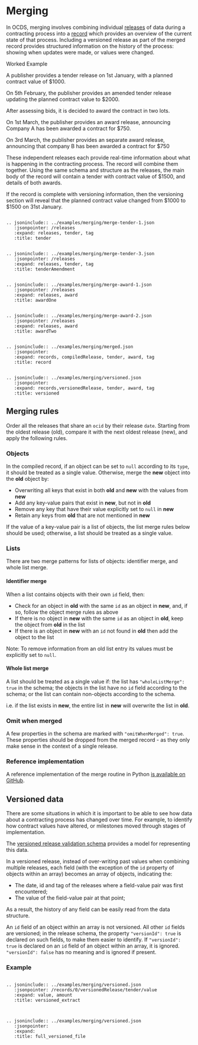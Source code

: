 # Merging 

In OCDS, merging involves combining individual [releases](../getting_started/releases_and_records.md) of data during a contracting process into a [record](../getting_started/releases_and_records.md) which provides an overview of the current state of that process. Including a versioned release as part of the merged record provides structured information on the history of the process: showing when updates were made, or values were changed. 

<div class="example hint" markdown=1>

<p class="first admonition-title">Worked Example</p>

A publisher provides a tender release on 1st January, with a planned contract value of $1000.

On 5th February, the publisher provides an amended tender release updating the planned contract value to $2000.

After assessing bids, it is decided to award the contract in two lots.

On 1st March, the publisher provides an award release, announcing Company A has been awarded a contract for $750.

On 3rd March, the publisher provides an separate award release, announcing that company B has been awarded a contract for $750

These independent releases each provide real-time information about what is happening in the contracting process. The record will combine them together. Using the same schema and structure as the releases, the main body of the record will contain a tender with contract value of $1500, and details of both awards.

If the record is complete with versioning information, then the versioning section will reveal that the planned contract value changed from $1000 to $1500 on 31st January.

```eval_rst

.. jsoninclude:: ../examples/merging/merge-tender-1.json
   :jsonpointer: /releases
   :expand: releases, tender, tag
   :title: tender

```

```eval_rst

.. jsoninclude:: ../examples/merging/merge-tender-3.json
   :jsonpointer: /releases
   :expand: releases, tender, tag
   :title: tenderAmendment

```

```eval_rst

.. jsoninclude:: ../examples/merging/merge-award-1.json
   :jsonpointer: /releases
   :expand: releases, award
   :title: awardOne

```

```eval_rst

.. jsoninclude:: ../examples/merging/merge-award-2.json
   :jsonpointer: /releases
   :expand: releases, award
   :title: awardTwo

```

```eval_rst

.. jsoninclude:: ../examples/merging/merged.json
   :jsonpointer: 
   :expand: records, compiledRelease, tender, award, tag
   :title: record

```

```eval_rst

.. jsoninclude:: ../examples/merging/versioned.json
   :jsonpointer: 
   :expand: records,versionedRelease, tender, award, tag
   :title: versioned

```

</div>

## Merging rules

Order all the releases that share an `ocid` by their release `date`. Starting from the oldest release (old), compare it with the next oldest release (new), and apply the following rules.

### Objects

In the compiled record, if an object can be set to `null` according to its `type`, it should be treated as a single value. Otherwise, merge the **new** object into the **old** object by:

* Overwriting all keys that exist in both **old** and **new** with the values from **new**
* Add any key-value pairs that exist in **new**, but not in **old**
* Remove any key that have their value explicitly set to `null` in **new**
* Retain any keys from **old** that are not mentioned in **new**

If the value of a key-value pair is a list of objects, the list merge rules below should be used; otherwise, a list should be treated as a single value.

### Lists

There are two merge patterns for lists of objects: identifier merge, and whole list merge. 

#### Identifier merge

When a list contains objects with their own `id` field, then:

* Check for an object in **old** with the same `id` as an object in **new**, and, if so, follow the object merge rules as above
* If there is no object in **new** with the same `id` as an object in **old**, keep the object from **old** in the list
* If there is an object in **new** with an `id` not found in **old** then add the object to the list

Note: To remove information from an old list entry its values must be explicitly set to `null`. 

#### Whole list merge

A list should be treated as a single value if: the list has `"wholeListMerge": true` in the schema; the objects in the list have no `id` field according to the schema; or the list can contain non-objects according to the schema.

i.e. if the list exists in **new**, the entire list in **new** will overwrite the list in **old**. 

### Omit when merged

A few properties in the schema are marked with `"omitWhenMerged": true`. These properties should be dropped from the merged record - as they only make sense in the context of a single release. 

### Reference implementation

A reference implementation of the merge routine in Python [is available on GitHub](https://github.com/open-contracting/ocds-merge). 

## Versioned data

There are some situations in which it is important to be able to see how data about a contracting process has changed over time. For example, to identify how contract values have altered, or milestones moved through stages of implementation. 

The [versioned release validation schema](../../../../versioned-release-validation-schema.json) provides a model for representing this data.

In a versioned release, instead of over-writing past values when combining multiple releases, each field (with the exception of the `id` property of objects within an array) becomes an array of objects, indicating the:

* The date, id and tag of the releases where a field-value pair was first encountered;
* The value of the field-value pair at that point;

As a result, the history of any field can be easily read from the data structure.

An `id` field of an object within an array is not versioned. All other `id` fields are versioned; in the release schema, the property `"versionId": true` is declared on such fields, to make them easier to identify. If `"versionId": true` is declared on an `id` field of an object within an array, it is ignored. `"versionId": false` has no meaning and is ignored if present.

### Example

```eval_rst

.. jsoninclude:: ../examples/merging/versioned.json
   :jsonpointer: /records/0/versionedRelease/tender/value
   :expand: value, amount
   :title: versioned_extract
   
```

```eval_rst

.. jsoninclude:: ../examples/merging/versioned.json
   :jsonpointer: 
   :expand: 
   :title: full_versioned_file
   
```

